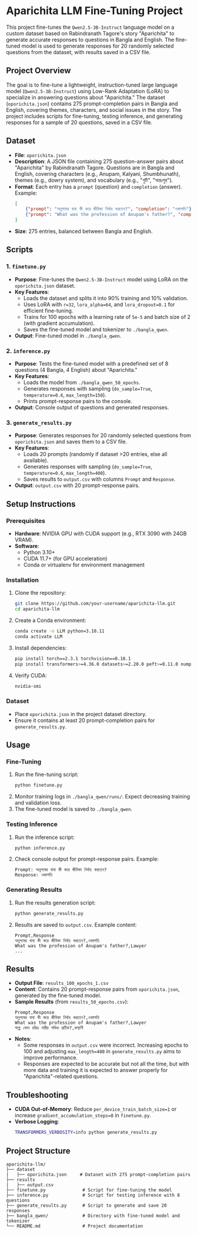 # Aparichita LLM Fine-Tuning Project

This project fine-tunes the `Qwen2.5-3B-Instruct` language model on a custom dataset based on Rabindranath Tagore's story "Aparichita" to generate accurate responses to questions in Bangla and English. The fine-tuned model is used to generate responses for 20 randomly selected questions from the dataset, with results saved in a CSV file.

## Project Overview

The goal is to fine-tune a lightweight, instruction-tuned large language model (`Qwen2.5-3B-Instruct`) using Low-Rank Adaptation (LoRA) to specialize in answering questions about "Aparichita." The dataset (`oporichita.json`) contains 275 prompt-completion pairs in Bangla and English, covering themes, characters, and social issues in the story. The project includes scripts for fine-tuning, testing inference, and generating responses for a sample of 20 questions, saved in a CSV file.

## Dataset

- **File**: `oporichita.json`
- **Description**: A JSON file containing 275 question-answer pairs about "Aparichita" by Rabindranath Tagore. Questions are in Bangla and English, covering characters (e.g., Anupam, Kalyani, Shumbhunath), themes (e.g., dowry system), and vocabulary (e.g., "গুটি", "অন্তঃপুর").
- **Format**: Each entry has a `prompt` (question) and `completion` (answer). Example:
  ```json
  [
      {"prompt": "অনুপমের বাবা কী করে জীবিকা নির্বাহ করতেন?", "completion": "ওকালতি"},
      {"prompt": "What was the profession of Anupam's father?", "completion": "Lawyer"}
  ]
  ```
- **Size**: 275 entries, balanced between Bangla and English.

## Scripts

### 1. `finetune.py`
- **Purpose**: Fine-tunes the `Qwen2.5-3B-Instruct` model using LoRA on the `oporichita.json` dataset.
- **Key Features**:
  - Loads the dataset and splits it into 90% training and 10% validation.
  - Uses LoRA with `r=32`, `lora_alpha=64`, and `lora_dropout=0.1` for efficient fine-tuning.
  - Trains for 100 epochs with a learning rate of `5e-5` and batch size of 2 (with gradient accumulation).
  - Saves the fine-tuned model and tokenizer to `./bangla_qwen`.
- **Output**: Fine-tuned model in `./bangla_qwen`.

### 2. `inference.py`
- **Purpose**: Tests the fine-tuned model with a predefined set of 8 questions (4 Bangla, 4 English) about "Aparichita."
- **Key Features**:
  - Loads the model from `./bangla_qwen_50_epochs`.
  - Generates responses with sampling (`do_sample=True`, `temperature=0.6`, `max_length=150`).
  - Prints prompt-response pairs to the console.
- **Output**: Console output of questions and generated responses.

### 3. `generate_results.py`
- **Purpose**: Generates responses for 20 randomly selected questions from `oporichita.json` and saves them to a CSV file.
- **Key Features**:
  - Loads 20 prompts (randomly if dataset >20 entries, else all available).
  - Generates responses with sampling (`do_sample=True`, `temperature=0.6`, `max_length=400`).
  - Saves results to `output.csv` with columns `Prompt` and `Response`.
- **Output**: `output.csv` with 20 prompt-response pairs.

## Setup Instructions

### Prerequisites
- **Hardware**: NVIDIA GPU with CUDA support (e.g., RTX 3090 with 24GB VRAM).
- **Software**:
  - Python 3.10+
  - CUDA 11.7+ (for GPU acceleration)
  - Conda or virtualenv for environment management

### Installation
1. Clone the repository:
   ```bash
   git clone https://github.com/your-username/aparichita-llm.git
   cd aparichita-llm
   ```
2. Create a Conda environment:
   ```bash
   conda create -n LLM python=3.10.11
   conda activate LLM
   ```
3. Install dependencies:
   ```bash
   pip install torch==2.3.1 torchvision==0.18.1
   pip install transformers>=4.36.0 datasets>=2.20.0 peft>=0.11.0 numpy==1.26.4 sentencepiece>=0.2.0 accelerate>=0.33.0
   ```
4. Verify CUDA:
   ```bash
   nvidia-smi
   ```

### Dataset
- Place `oporichita.json` in the project dataset directory.
- Ensure it contains at least 20 prompt-completion pairs for `generate_results.py`.

## Usage

### Fine-Tuning
1. Run the fine-tuning script:
   ```bash
   python finetune.py
   ```
2. Monitor training logs in `./bangla_qwen/runs/`. Expect decreasing training and validation loss.
3. The fine-tuned model is saved to `./bangla_qwen`.

### Testing Inference
1. Run the inference script:
   ```bash
   python inference.py
   ```
2. Check console output for prompt-response pairs. Example:
   ```
   Prompt: অনুপমের বাবা কী করে জীবিকা নির্বাহ করতেন?
   Response: ওকালতি
   ```

### Generating Results
1. Run the results generation script:
   ```bash
   python generate_results.py
   ```
2. Results are saved to `output.csv`. Example content:
   ```csv
   Prompt,Response
   অনুপমের বাবা কী করে জীবিকা নির্বাহ করতেন?,ওকালতি
   What was the profession of Anupam's father?,Lawyer
   ...
   ```

## Results

- **Output File**: `results_100_epochs_1.csv`
- **Content**: Contains 20 prompt-response pairs from `oporichita.json`, generated by the fine-tuned model.
- **Sample Results** (from `results_50_epochs.csv`):
  ```csv
  Prompt,Response
  অনুপমের বাবা কী করে জীবিকা নির্বাহ করতেন?,ওকালতি
  What was the profession of Anupam's father?,Lawyer
  গল্পে কোন চরিত্র নারীর শক্তির প্রতীক?,কল্যাণী
  ```
- **Notes**:
  - Some responses in `output.csv` were incorrect. Increasing epochs to 100 and adjusting `max_length=400` in `generate_results.py` aims to improve performance.
  - Responses are expected to be accurate but not all the time, but with more data and training it is expected to answer properly for "Aparichita"-related questions.

## Troubleshooting

- **CUDA Out-of-Memory**: Reduce `per_device_train_batch_size=1` or increase `gradient_accumulation_steps=8` in `finetune.py`.
- **Verbose Logging**:
  ```bash
  TRANSFORMERS_VERBOSITY=info python generate_results.py
  ```

## Project Structure

```
aparichita-llm/
├── dataset   
|   ├── oporichita.json     # Dataset with 275 prompt-completion pairs
├── results   
|   ├── output.csv 
├── finetune.py              # Script for fine-tuning the model
├── inference.py             # Script for testing inference with 8 questions
├── generate_results.py      # Script to generate and save 20 responses
├── bangla_qwen/             # Directory with fine-tuned model and tokenizer
└── README.md                # Project documentation
```

